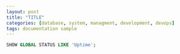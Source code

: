 ```yaml
---
layout: post
title: "TITLE"
categories: [database, system, managment, development, devops]
tags: documentation sample
---
```



```sql
SHOW GLOBAL STATUS LIKE 'Uptime';
```
